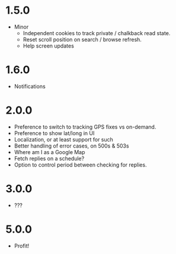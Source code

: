 # 1.5.0

* Minor
    * Independent cookies to track private / chalkback read state.
    * Reset scroll position on search / browse refresh.
    * Help screen updates

# 1.6.0

* Notifications

# 2.0.0

* Preference to switch to tracking GPS fixes vs on-demand.
* Preference to show lat/long in UI
* Localization, or at least support for such
* Better handling of error cases, on 500s & 503s
* Where am I as a Google Map
* Fetch replies on a schedule?
* Option to control period between checking for replies.

# 3.0.0

* ???

# 5.0.0

* Profit!
